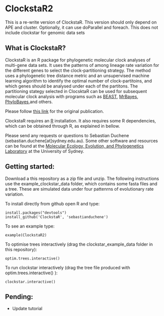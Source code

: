 ClockstaR2
=========

This is a re-write version of ClockstaR. This version should only depend on APE and cluster. Optionally, it can use doParallel and foreach. This does not include clockstar for genomic data sets


What is ClockstaR?
-----------------
ClockstaR is an R package for phylogenetic molecular clock analyses of multi-gene data sets. It uses the patterns of among lineage rate variation for the different genes to select the clock-partitioning strategy. The method uses a phylogenetic tree distance metric and an unsupervised machine learning algorithm to identify the optimal number of clock-partitoins, and which genes should be analysed under each of the partitons. The partitioning stategy selected in ClocsktaR can be used for subsequent molecular clock analysis with programs such as [BEAST](http://beast.bio.ed.ac.uk/Main_Page), [MrBayes](http://mrbayes.sourceforge.net/), [PhyloBayes](http://megasun.bch.umontreal.ca/People/lartillot/www/index.htm),and others.

Please follow [this link](http://bioinformatics.oxfordjournals.org/content/early/2013/12/02/bioinformatics.btt665.full) for the original publication.

ClockstaR requires an [R](http://www.r-project.org/) installation. It also requires some R dependencies, which can be obtained through R, as explained in bellow.

Please send any requests or questions to Sebastian Duchene (sebastian.duchene[at]sydney.edu.au). Some other software and resources can be found at the [Molecular Ecology, Evolution, and Phylogenetics Laboratory](http://sydney.edu.au/science/biology/meep/) at the University of Sydney.


Getting started:
----------------

Download a this repository as a zip file and unzip. The following instructions use the example_clockstar_data folder, which contains some fasta files and a tree. These are simulated data under four pattenrns of evolutionary rate variation.

To install directly from github open R and type:

```
install.packages("devtools")
install_github('ClockstaR', 'sebastianduchene')
```

To see an example type:

```
example(ClockstaR2)
```

To optimise trees interactively (drag the clockstar_example_data folder in this repository):

```
optim.trees.interactive()
```

To run clockstar interactively (drag the tree file produced with optim.trees.interactive() ):

```
clockstar.interactive()
```



Pending:
--------

- Update tutorial 
